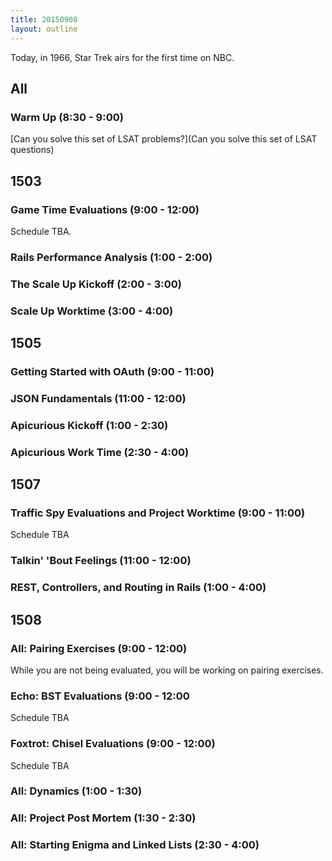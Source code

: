 ```yaml
---
title: 20150908
layout: outline
---
```


Today, in 1966, Star Trek airs for the first time on NBC.


## All

### Warm Up (8:30 - 9:00)

[Can you solve this set of LSAT problems?](Can you solve this set of LSAT questions)


## 1503

### Game Time Evaluations (9:00 - 12:00)

Schedule TBA.

### Rails Performance Analysis (1:00 - 2:00)

### The Scale Up Kickoff (2:00 - 3:00)

### Scale Up Worktime (3:00 - 4:00)


## 1505

### Getting Started with OAuth (9:00 - 11:00)

### JSON Fundamentals (11:00 - 12:00)

### Apicurious Kickoff (1:00 - 2:30)

### Apicurious Work Time (2:30 - 4:00)


## 1507

### Traffic Spy Evaluations and Project Worktime (9:00 - 11:00)

Schedule TBA

### Talkin' 'Bout Feelings (11:00 - 12:00)

### REST, Controllers, and Routing in Rails (1:00 - 4:00)


## 1508

### All: Pairing Exercises (9:00 - 12:00)

While you are not being evaluated, you will be working on pairing exercises.

### Echo: BST Evaluations (9:00 - 12:00

Schedule TBA

### Foxtrot: Chisel Evaluations (9:00 - 12:00)

Schedule TBA

### All: Dynamics (1:00 - 1:30)

### All: Project Post Mortem (1:30 - 2:30)

### All: Starting Enigma and Linked Lists (2:30 - 4:00)

